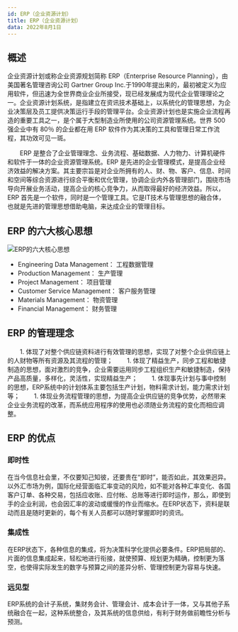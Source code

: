```yaml
---
id: ERP（企业资源计划）
title: ERP（企业资源计划）
data: 2022年8月1日
---
```

## 概述

企业资源计划或称企业资源规划简称 ERP（Enterprise Resource Planning），由美国著名管理咨询公司 Gartner Group Inc.于1990年提出来的，最初被定义为应用软件，但迅速为全世界商业企业所接受，现已经发展成为现代企业管理理论之一。企业资源计划系统，是指建立在资讯技术基础上，以系统化的管理思想，为企业决策层及员工提供决策运行手段的管理平台。企业资源计划也是实施企业流程再造的重要工具之一，是个属于大型制造业所使用的公司资源管理系统。世界 500 强企业中有 80％ 的企业都在用 ERP 软件作为其决策的工具和管理日常工作流程，其功效可见一斑。

　　ERP 是整合了企业管理理念、业务流程、基础数据、人力物力、计算机硬件和软件于一体的企业资源管理系统。ERP 是先进的企业管理模式，是提高企业经济效益的解决方案。其主要宗旨是对企业所拥有的人、财、物、客户、信息、时间和空间等综合资源进行综合平衡和优化管理，协调企业内外各管理部门，围绕市场导向开展业务活动，提高企业的核心竞争力，从而取得最好的经济效益。所以，ERP 首先是一个软件，同时是一个管理工具。它是IT技术与管理思想的融合体，也就是先进的管理思想借助电脑，来达成企业的管理目标。

## ERP 的六大核心思想

![ERP的六大核心思想](https://static.7wate.com/img/2022/08/02/02b8a1797c133.gif)

- Engineering Data Management： 工程数据管理
- Production Management： 生产管理
- Project Management： 项目管理
- Customer Service Management： 客户服务管理
- Materials Management： 物资管理
- Financial Management： 财务管理

## ERP 的管理理念

　　1. 体现了对整个供应链资料进行有效管理的思想，实现了对整个企业供应链上的人财物等所有资源及其流程的管理；
　　1. 体现了精益生产，同步工程和敏捷制造的思想，面对激烈的竞争，企业需要运用同步工程组织生产和敏捷制造，保持产品高质量，多样化，灵活性，实现精益生产；
　　1. 体现事先计划与事中控制的思想，ERP系统中的计划体系主要包括生产计划，物料需求计划，能力需求计划等；
　　1. 体现业务流程管理的思想，为提高企业供应链的竞争优势，必然带来企业业务流程的改革，而系统应用程序的使用也必须随业务流程的变化而相应调整。

## ERP 的优点

### 即时性

在当今信息社会里，不仅要知己知彼，还要贵在“即时”，能否如此，其效果迥异。以外汇市场为例，国际化经营面临汇率变动的风险，如不能对各种汇率变化、各国客户订单、各种交易，包括应收账、应付帐、总账等进行即时运作，那么，即使到手的企业利润，也会因汇率的波动或缓慢的作业而缩水。在ERP状态下，资料是联动而且是随时更新的，每个有关人员都可以随时掌握即时的资讯。

### 集成性

在ERP状态下，各种信息的集成，将为决策科学化提供必要条件。ERP把局部的、片面的信息集成起来，轻松地进行衔接，就使预算、规划更为精确，控制更为落空，也使得实际发生的数字与预算之间的差异分析、管理控制更为容易与快速。

### 远见型

ERP系统的会计子系统，集财务会计、管理会计、成本会计于一体，又与其他子系统融合在一起，这种系统整合，及其系统的信息供给，有利于财务做前瞻性分析与预测。
